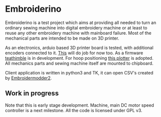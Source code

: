 # Embroiderino 
Embroiderino is a test project which aims at providing all needed to turn an ordinary sewing machine into digital embroidery machine or at least to reuse any other embroidery machine with mainboard failure. Most of the mechanical parts are intended to be made on 3D printer.

As an electronics, arduio based 3D printer board is tested, with additional encoders connected to it. [This](https://gitlab.com/markol/XYprotoboard) will do job for now too. As a firmware
[teathimble](https://gitlab.com/markol/Teathimble_Firmware) is in development. For hoop positioning [this plotter](https://gitlab.com/markol/Simple_plotter) is adopted. All mechanics parts and sewing machine itself are mounted to chipboard. 

Client application is written in python3 and TK, it can open CSV's created by [Embroidermodder2](https://github.com/Embroidermodder/Embroidermodder).

## Work in progress
Note that this is early stage development. Machine, main DC motor speed controller is a next milestone. All the code is licensed under GPL v3.

